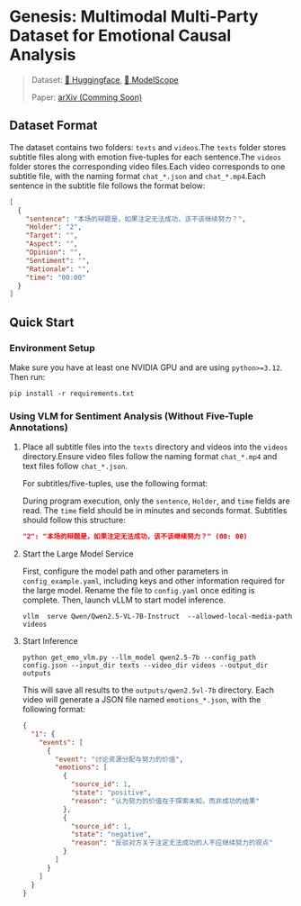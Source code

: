 # Genesis: Multimodal Multi-Party Dataset for Emotional Causal Analysis

> Dataset: [🤗 Huggingface](https://huggingface.co/datasets/zRzRzRzRzRzRzR/Genesis_Dataset), [🤖 ModelScope](https://modelscope.cn/datasets/zRzRzRzRzRzRzR/Genesis_Dataset)
>
> Paper: [arXiv (Comming Soon)]()

## Dataset Format

The dataset contains two folders: `texts` and `videos`.The `texts` folder stores subtitle files along with emotion
five-tuples for each sentence.The `videos` folder stores the corresponding video files.Each video corresponds to one
subtitle file, with the naming format `chat_*.json` and `chat_*.mp4`.Each sentence in the subtitle file follows the
format below:

```json
[
  {
    "sentence": "本场的辩题是，如果注定无法成功，该不该继续努力？",
    "Holder": "2",
    "Target": "",
    "Aspect": "",
    "Opinion": "",
    "Sentiment": "",
    "Rationale": "",
    "time": "00:00"
  }
]
```

## Quick Start

### Environment Setup

Make sure you have at least one NVIDIA GPU and are using `python>=3.12`. Then run:

```shell
pip install -r requirements.txt
```

### Using VLM for Sentiment Analysis (Without Five-Tuple Annotations)

1. Place all subtitle files into the `texts` directory and videos into the `videos` directory.Ensure video files follow
   the naming format `chat_*.mp4` and text files follow `chat_*.json`.

   For subtitles/five-tuples, use the following format:

   During program execution, only the `sentence`, `Holder`, and `time` fields are read.
   The `time` field should be in minutes and seconds format.
   Subtitles should follow this structure:

    ```json
    "2": "本场的辩题是，如果注定无法成功，该不该继续努力？" (00: 00)
    ```

2. Start the Large Model Service

   First, configure the model path and other parameters in `config_example.yaml`,
   including keys and other information required for the large model.
   Rename the file to `config.yaml` once editing is complete.
   Then, launch vLLM to start model inference.

    ```shell
    vllm  serve Qwen/Qwen2.5-VL-7B-Instruct  --allowed-local-media-path videos
    ```

3. Start Inference

    ```shell
    python get_emo_vlm.py --llm_model qwen2.5-7b --config_path config.json --input_dir texts --video_dir videos --output_dir outputs
    ```

   This will save all results to the `outputs/qwen2.5vl-7b` directory.
   Each video will generate a JSON file named `emotions_*.json`, with the following format:

    ```json
    {
      "1": {
        "events": [
          {
            "event": "讨论资源分配与努力的价值",
            "emotions": [
              {
                "source_id": 1,
                "state": "positive",
                "reason": "认为努力的价值在于探索未知，而非成功的结果"
              },
              {
                "source_id": 1,
                "state": "negative",
                "reason": "反驳对方关于注定无法成功的人不应继续努力的观点"
              }
            ]
          }
        ]
      }
    }
    ```
